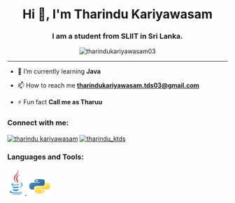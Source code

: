 <h1 align="center">Hi 👋, I'm Tharindu Kariyawasam</h1>
<h3 align="center">I am a student from SLIIT in Sri Lanka.</h3>

<p align="center"> <img src="https://komarev.com/ghpvc/?username=tharindukariyawasam03&label=Profile%20views&color=0e75b6&style=flat" alt="tharindukariyawasam03" /> </p>

---

- 🌱 I’m currently learning **Java**

- 📫 How to reach me **tharindukariyawasam.tds03@gmail.com**

- ⚡ Fun fact **Call me as Tharuu**

<h3 align="left">Connect with me:</h3>
<p align="left">
<a href="https://fb.com/tharindu kariyawasam" target="blank"><img align="center" src="https://raw.githubusercontent.com/rahuldkjain/github-profile-readme-generator/master/src/images/icons/Social/facebook.svg" alt="tharindu kariyawasam" height="30" width="40" /></a>
<a href="https://instagram.com/tharindu_ktds" target="blank"><img align="center" src="https://raw.githubusercontent.com/rahuldkjain/github-profile-readme-generator/master/src/images/icons/Social/instagram.svg" alt="tharindu_ktds" height="30" width="40" /></a>
</p>

<h3 align="left">Languages and Tools:</h3>
<p align="left"> <a href="https://www.java.com" target="_blank" rel="noreferrer"> <img src="https://raw.githubusercontent.com/devicons/devicon/master/icons/java/java-original.svg" alt="java" width="40" height="60"/> </a> <a href="https://www.python.org" target="_blank" rel="noreferrer"> <img src="https://raw.githubusercontent.com/devicons/devicon/master/icons/python/python-original.svg" alt="python" width="60" height="40"/> </a> </p>
